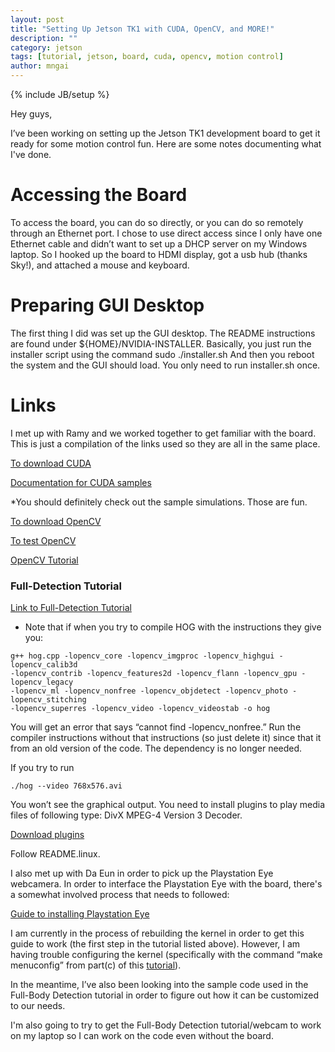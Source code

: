 ```yaml
---
layout: post
title: "Setting Up Jetson TK1 with CUDA, OpenCV, and MORE!"
description: ""
category: jetson
tags: [tutorial, jetson, board, cuda, opencv, motion control]
author: mngai
---
```

{% include JB/setup %}

Hey guys,

I’ve been working on setting up the Jetson TK1 development board to get it ready for some
motion control fun. Here are some notes documenting what I've done.

# Accessing the Board
To access the board, you can do so directly,  or you can do so remotely
through an Ethernet port. I chose to use direct access since I only have one Ethernet cable
and didn’t want to set up a DHCP server on my Windows laptop. So I hooked up the board to
HDMI display, got a usb hub (thanks Sky!), and attached a mouse and keyboard. 

# Preparing GUI Desktop
The first thing I did was set up the GUI desktop. The README instructions are found under ${HOME}/NVIDIA-INSTALLER. Basically, you just run the installer script using the command
	sudo ./installer.sh
And then you reboot the system and the GUI should load. You only need to run installer.sh once.


# Links 
I met up with Ramy and we worked together to get familiar with the board.
This is just a compilation of the links used so they are all in the same place.


[To download CUDA](http://elinux.org/Jetson/Installing_CUDA)

[Documentation for CUDA samples](http://docs.nvidia.com/cuda/cuda-samples/#axzz3G3Cr6SfC)

*You should definitely check out the sample simulations. Those are fun.

[To download OpenCV](http://elinux.org/Jetson/Tutorials/OpenCV)

[To test OpenCV](http://elinux.org/Jetson/Installing_OpenCV#Testing_OpenCV)

[OpenCV Tutorial](http://docs.opencv.org/doc/tutorials/tutorials.html)


### Full-Detection Tutorial
[Link to Full-Detection Tutorial](http://elinux.org/Jetson/Tutorials/Full_Body_Detection)

* Note that if when you try to compile HOG with the instructions they give you:

```
g++ hog.cpp -lopencv_core -lopencv_imgproc -lopencv_highgui -lopencv_calib3d
-lopencv_contrib -lopencv_features2d -lopencv_flann -lopencv_gpu -lopencv_legacy 
-lopencv_ml -lopencv_nonfree -lopencv_objdetect -lopencv_photo -lopencv_stitching 
-lopencv_superres -lopencv_video -lopencv_videostab -o hog
```

You will get an error that says “cannot find -lopencv_nonfree.” Run the compiler
instructions without that instructions (so just delete it) since that it from an
old version of the code. The dependency is no longer needed.

If you try to run

```
./hog --video 768x576.avi
```

You won’t see the graphical output. You need to install plugins to play media files of following type: DivX MPEG-4 Version 3 Decoder.

[Download plugins](labs.divx.com/DivXLinuxCodec)

Follow README.linux.



I also met up with Da Eun in order to pick up the Playstation Eye webcamera. In order to interface
the Playstation Eye with the board, there's a somewhat involved process that needs to followed:

[Guide to installing Playstation Eye](https://devtalk.nvidia.com/default/topic/766276/guide-playstation-eye-on-jetson-tk1/)

I am currently in the process of rebuilding the kernel in order to get this guide to work 
(the first step in the tutorial listed above). However, I am having trouble configuring the
kernel (specifically with the command “make menuconfig” from part(c) of this
[tutorial](https://devtalk.nvidia.com/default/topic/762653/-guide-build-own-kernel-for-jetson-tk1/)).

In the meantime, I’ve also been looking into the sample code used in the
Full-Body Detection tutorial in order to figure out how it can be customized
to our needs. 

I'm also going to try to get the Full-Body Detection tutorial/webcam to work on my laptop
so I can work on the code even without the board.
